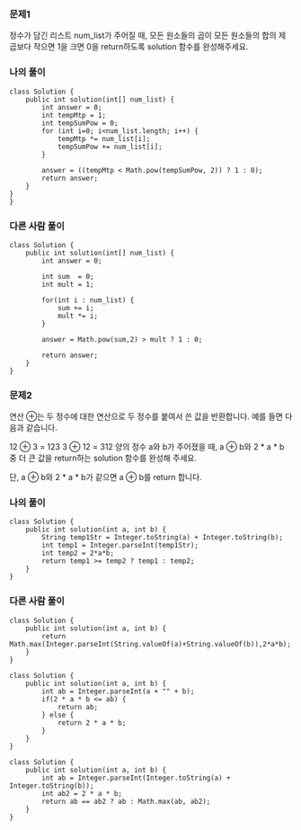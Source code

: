 ### 문제1
정수가 담긴 리스트 num_list가 주어질 때, 모든 원소들의 곱이 모든 원소들의 합의 제곱보다 작으면 1을 크면 0을 return하도록 solution 함수를 완성해주세요.

### 나의 풀이
```
class Solution {
    public int solution(int[] num_list) {
        int answer = 0;
        int tempMtp = 1;
        int tempSumPow = 0;
        for (int i=0; i<num_list.length; i++) {
            tempMtp *= num_list[i];
            tempSumPow += num_list[i];
        }
        
        answer = ((tempMtp < Math.pow(tempSumPow, 2)) ? 1 : 0);
        return answer;
    }
}
}
```

### 다른 사람 풀이
```
class Solution {
    public int solution(int[] num_list) {
        int answer = 0;

        int sum  = 0;
        int mult = 1;

        for(int i : num_list) {
            sum += i;
            mult *= i;
        }

        answer = Math.pow(sum,2) > mult ? 1 : 0;

        return answer;
    }
}
```

### 문제2
연산 ⊕는 두 정수에 대한 연산으로 두 정수를 붙여서 쓴 값을 반환합니다. 예를 들면 다음과 같습니다.

12 ⊕ 3 = 123
3 ⊕ 12 = 312
양의 정수 a와 b가 주어졌을 때, a ⊕ b와 2 * a * b 중 더 큰 값을 return하는 solution 함수를 완성해 주세요.

단, a ⊕ b와 2 * a * b가 같으면 a ⊕ b를 return 합니다.

### 나의 풀이
```
class Solution {
    public int solution(int a, int b) {
        String temp1Str = Integer.toString(a) + Integer.toString(b);
        int temp1 = Integer.parseInt(temp1Str);
        int temp2 = 2*a*b;
        return temp1 >= temp2 ? temp1 : temp2;
    }
}
```

### 다른 사람 풀이
```
class Solution {
    public int solution(int a, int b) {
        return Math.max(Integer.parseInt(String.valueOf(a)+String.valueOf(b)),2*a*b);
    }
}
```

```
class Solution {
    public int solution(int a, int b) {
        int ab = Integer.parseInt(a + "" + b);
        if(2 * a * b <= ab) {
            return ab;
        } else {
            return 2 * a * b;
        }
    }
}
```

```
class Solution {
    public int solution(int a, int b) {
        int ab = Integer.parseInt(Integer.toString(a) + Integer.toString(b));
        int ab2 = 2 * a * b;
        return ab == ab2 ? ab : Math.max(ab, ab2);
    }
}
```
